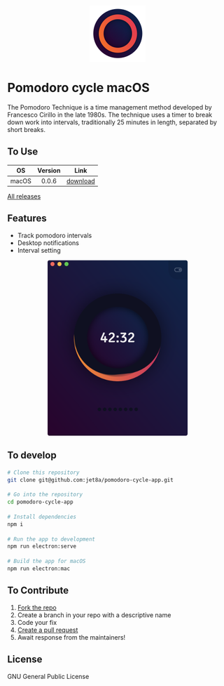 <p align="center">
  <img src="/src/favicon.png?raw=true" alt="" height="128" />
</p>

# Pomodoro cycle macOS
The Pomodoro Technique is a time management method developed by Francesco Cirillo in the late 1980s. The technique uses a timer to break down work into intervals, traditionally 25 minutes in length, separated by short breaks.

## To Use

| OS             | Version       | Link                                                                    |
| -------------- |:-------------:| :---------------------------------------------------------------------: |
| macOS          | 0.0.6         | <a href="https://yadi.sk/d/fs2XT6KHRWw3Gw">download</a> |


<a href="https://github.com/jet8a/pomodoro-cycle-app/releases" target="_blank">All releases</a>

## Features
* Track pomodoro intervals
* Desktop notifications
* Interval setting

<p align="center">
  <img src="/screenshots/1.png?raw=true" alt="" height="400" />
</p>

## To develop

```bash
# Clone this repository
git clone git@github.com:jet8a/pomodoro-cycle-app.git

# Go into the repository
cd pomodoro-cycle-app

# Install dependencies
npm i

# Run the app to development
npm run electron:serve

# Build the app for macOS
npm run electron:mac
```


## To Contribute

1. [Fork the repo](https://github.com/jet8a/pomodoro-cycle-app/fork)
2. Create a branch in your repo with a descriptive name
3. Code your fix
4. [Create a pull request](https://github.com/jet8a/pomodoro-cycle-app/compare)
5. Await response from the maintainers!

## License

GNU General Public License
